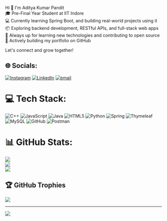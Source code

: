 Hi 👋 I'm Aditya Kumar Pandit<br>
🎓 Pre-Final Year Student at IIT Indore<br>
💻 Currently learning Spring Boot, and building real-world projects using it<br>
📦 Exploring backend development, RESTful APIs, and full-stack web apps<br>
🚀 Always up for learning new technologies and contributing to open source<br>
📍 Actively building my portfolio on GitHub<br>

Let's connect and grow together!
## 🌐 Socials:
[![Instagram](https://img.shields.io/badge/Instagram-%23E4405F.svg?logo=Instagram&logoColor=white)](https://instagram.com/adityapandit0_0) [![LinkedIn](https://img.shields.io/badge/LinkedIn-%230077B5.svg?logo=linkedin&logoColor=white)](https://linkedin.com/in/aditya-pandit-iiti) [![email](https://img.shields.io/badge/Email-D14836?logo=gmail&logoColor=white)](mailto:batmanpandit2005@gmail.com) 

# 💻 Tech Stack:
![C++](https://img.shields.io/badge/c++-%2300599C.svg?style=for-the-badge&logo=c%2B%2B&logoColor=white) ![JavaScript](https://img.shields.io/badge/javascript-%23323330.svg?style=for-the-badge&logo=javascript&logoColor=%23F7DF1E) ![Java](https://img.shields.io/badge/java-%23ED8B00.svg?style=for-the-badge&logo=openjdk&logoColor=white) ![HTML5](https://img.shields.io/badge/html5-%23E34F26.svg?style=for-the-badge&logo=html5&logoColor=white) ![Python](https://img.shields.io/badge/python-3670A0?style=for-the-badge&logo=python&logoColor=ffdd54) ![Spring](https://img.shields.io/badge/spring-%236DB33F.svg?style=for-the-badge&logo=spring&logoColor=white) ![Thymeleaf](https://img.shields.io/badge/Thymeleaf-%23005C0F.svg?style=for-the-badge&logo=Thymeleaf&logoColor=white) ![MySQL](https://img.shields.io/badge/mysql-4479A1.svg?style=for-the-badge&logo=mysql&logoColor=white) ![GitHub](https://img.shields.io/badge/github-%23121011.svg?style=for-the-badge&logo=github&logoColor=white) ![Postman](https://img.shields.io/badge/Postman-FF6C37?style=for-the-badge&logo=postman&logoColor=white)
# 📊 GitHub Stats:
![](https://github-readme-stats.vercel.app/api?username=aayien-IITI&theme=dark&hide_border=false&include_all_commits=true&count_private=false)<br/>
![](https://nirzak-streak-stats.vercel.app/?user=aayien-IITI&theme=dark&hide_border=false)<br/>
![](https://github-readme-stats.vercel.app/api/top-langs/?username=aayien-IITI&theme=dark&hide_border=false&include_all_commits=true&count_private=false&layout=compact)

## 🏆 GitHub Trophies
![](https://github-profile-trophy.vercel.app/?username=aayien-IITI&theme=radical&no-frame=false&no-bg=true&margin-w=4)

---
[![](https://visitcount.itsvg.in/api?id=aayien-IITI&icon=0&color=0)](https://visitcount.itsvg.in)

<!-- Proudly created with GPRM ( https://gprm.itsvg.in ) -->
